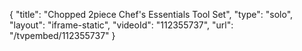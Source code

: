 {
    "title": "Chopped 2piece Chef's Essentials Tool Set",
    "type": "solo",
    "layout": "iframe-static",
    "videoId": "112355737",
    "url": "\/tvpembed\/112355737"
}
